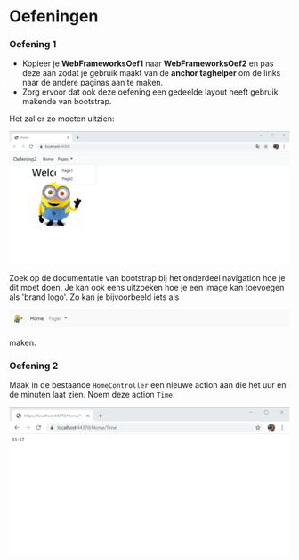 # Oefeningen

### **Oefening 1**

* Kopieer je **WebFrameworksOef1** naar **WebFrameworksOef2** en pas deze aan zodat je gebruik maakt van de **anchor taghelper** om de links naar de andere paginas aan te maken.
* Zorg ervoor dat ook deze oefening een gedeelde layout heeft gebruik makende van bootstrap.

Het zal er zo moeten uitzien:

![](../.gitbook/assets/image%20%2841%29.png)

Zoek op de documentatie van bootstrap bij het onderdeel navigation hoe je dit moet doen. Je kan ook eens uitzoeken hoe je een image kan toevoegen als 'brand logo'. Zo kan je bijvoorbeeld iets als

![](../.gitbook/assets/image%20%2840%29.png)

maken.

### Oefening 2

Maak in de bestaande `HomeController` een nieuwe action aan die het uur en de minuten laat zien. Noem deze action `Time`.

![](../.gitbook/assets/TimeEndpoint1.png)

